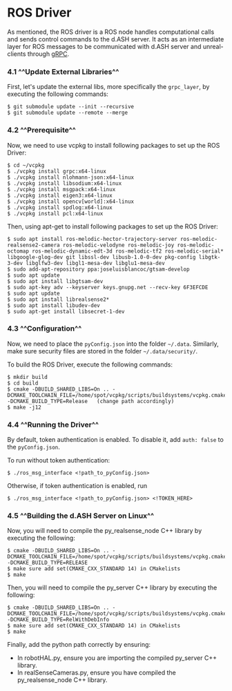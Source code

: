 # ROS Driver
As mentioned, the ROS driver is a ROS node handles computational calls and sends control commands to the d.ASH server. It acts as an intermediate layer for ROS messages to be communicated with d.ASH server and unreal-clients through [gRPC](https://grpc.io/docs/what-is-grpc/introduction/).



### 4.1 ^^Update External Libraries^^ 

First, let's update the external libs, more specifically the `grpc_layer`, by executing the following commands:

```
$ git submodule update --init --recursive
$ git submodule update --remote --merge
```


### 4.2 ^^Prerequisite^^
Now, we need to use vcpkg to install following packages to set up the ROS Driver:

```
$ cd ~/vcpkg
$ ./vcpkg install grpc:x64-linux
$ ./vcpkg install nlohmann-json:x64-linux
$ ./vcpkg install libsodium:x64-linux
$ ./vcpkg install msgpack:x64-linux
$ ./vcpkg install eigen3:x64-linux
$ ./vcpkg install opencv[world]:x64-linux
$ ./vcpkg install spdlog:x64-linux
$ ./vcpkg install pcl:x64-linux
```
Then, using apt-get to install  following packages to set up the ROS Driver:

```
$ sudo apt install ros-melodic-hector-trajectory-server ros-melodic-realsense2-camera ros-melodic-velodyne ros-melodic-joy ros-melodic-octomap ros-melodic-dynamic-edt-3d ros-melodic-tf2 ros-melodic-serial* libgoogle-glog-dev git libssl-dev libusb-1.0-0-dev pkg-config libgtk-3-dev libglfw3-dev libgl1-mesa-dev libglu1-mesa-dev
$ sudo add-apt-repository ppa:joseluisblancoc/gtsam-develop
$ sudo apt update
$ sudo apt install libgtsam-dev
$ sudo apt-key adv --keyserver keys.gnupg.net --recv-key 6F3EFCDE
$ sudo apt update
$ sudo apt install librealsense2*
$ sudo apt install libudev-dev
$ sudo apt-get install libsecret-1-dev
```


### 4.3 ^^Configuration^^
Now, we need to place the `pyConfig.json`  into the folder `~/.data`. Similarly, make sure security files are stored in the folder `~/.data/security/`.

To build the ROS Driver, execute the following commands:
``` 
$ mkdir build
$ cd build
$ cmake -DBUILD_SHARED_LIBS=On .. -DCMAKE_TOOLCHAIN_FILE=/home/spot/vcpkg/scripts/buildsystems/vcpkg.cmake -DCMAKE_BUILD_TYPE=Release   (change path accordingly)
$ make -j12
```
  
### 4.4 ^^Running the Driver^^
By default, token authentication is enabled. To disable it, add `auth: false` to the `pyConfig.json`.

To run without token authentication:
```
$ ./ros_msg_interface <!path_to_pyConfig.json>
```

Otherwise, if token authentication is enabled, run
```
$ ./ros_msg_interface <!path_to_pyConfig.json> <!TOKEN_HERE>
```

### 4.5 ^^Building the d.ASH Server on Linux^^

Now, you will need to compile the py_realsense_node C++ library by executing the following:
```
$ cmake -DBUILD_SHARED_LIBS=On .. -DCMAKE_TOOLCHAIN_FILE=/home/spot/vcpkg/scripts/buildsystems/vcpkg.cmake -DCMAKE_BUILD_TYPE=RELEASE
$ make sure add set(CMAKE_CXX_STANDARD 14) in CMakelists
$ make
```
Then, you will need to compile the py_server C++ library by executing the following:
```
$ cmake -DBUILD_SHARED_LIBS=On .. -DCMAKE_TOOLCHAIN_FILE=/home/spot/vcpkg/scripts/buildsystems/vcpkg.cmake -DCMAKE_BUILD_TYPE=RelWithDebInfo
$ make sure add set(CMAKE_CXX_STANDARD 14) in CMakelists
$ make
```

Finally, add the python path correctly by ensuring:

- In robotHAL.py, ensure you are importing the compiled py_server C++ library.
- In realSenseCameras.py, ensure you have compiled the py_realsense_node C++ library. 